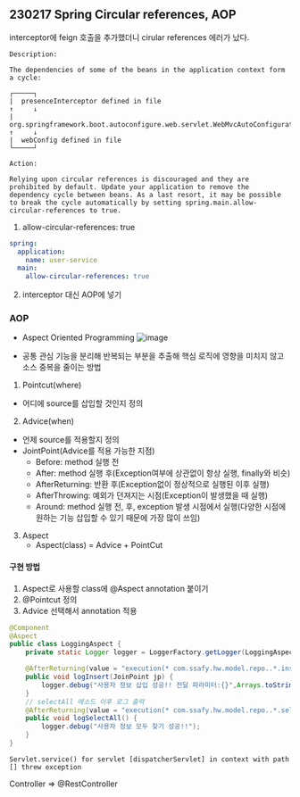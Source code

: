 ## 230217 Spring Circular references, AOP

interceptor에 feign 호출을 추가했더니 cirular references 에러가 났다.

```
Description:

The dependencies of some of the beans in the application context form a cycle:

┌─────┐
|  presenceInterceptor defined in file
↑     ↓
|  org.springframework.boot.autoconfigure.web.servlet.WebMvcAutoConfiguration$EnableWebMvcConfiguration
↑     ↓
|  webConfig defined in file
└─────┘

Action:

Relying upon circular references is discouraged and they are prohibited by default. Update your application to remove the dependency cycle between beans. As a last resort, it may be possible to break the cycle automatically by setting spring.main.allow-circular-references to true.
```

1. allow-circular-references: true

```yml
spring:
  application:
    name: user-service
  main:
    allow-circular-references: true
```

2. interceptor 대신 AOP에 넣기

### AOP

- Aspect Oriented Programming
  ![image](https://user-images.githubusercontent.com/61377122/219553603-58aa7100-17bf-444e-991e-cc094b28bb2f.png)

- 공통 관심 기능을 분리해 반복되는 부분을 추출해 핵심 로직에 영향을 미치지 않고 소스 중복을 줄이는 방법

1. Pointcut(where)

- 어디에 source를 삽입할 것인지 정의

2. Advice(when)

- 언제 source를 적용할지 정의
- JointPoint(Advice를 적용 가능한 지점)
  - Before: method 실행 전
  - After: method 실행 후(Exception여부에 상관없이 항상 실행, finally와 비슷)
  - AfterReturning: 반환 후(Exception없이 정상적으로 실행된 이후 실행)
  - AfterThrowing: 예외가 던져지는 시점(Exception이 발생했을 때 실행)
  - Around: method 실행 전, 후, exception 발생 시점에서 실행(다양한 시점에 원하는 기능 삽입할 수 있기 때문에 가장 많이 쓰임)

3. Aspect
   - Aspect(class) = Advice + PointCut

#### 구현 방법

1. Aspect로 사용할 class에 @Aspect annotation 붙이기
2. @Pointcut 정의
3. Advice 선택해서 annotation 적용

```java
@Component
@Aspect
public class LoggingAspect {
	private static Logger logger = LoggerFactory.getLogger(LoggingAspect.class);

	@AfterReturning(value = "execution(* com.ssafy.hw.model.repo..*.insert(..))")
	public void logInsert(JoinPoint jp) {
		logger.debug("사용자 정보 삽입 성공!! 전달 파라미터:{}",Arrays.toString(jp.getArgs()));
	}
	// selectAll 메소드 이후 로그 출력
	@AfterReturning(value = "execution(* com.ssafy.hw.model.repo..*.selectAll())")
	public void logSelectAll() {
		logger.debug("사용자 정보 모두 찾기 성공!!");
	}
}
```

```
Servlet.service() for servlet [dispatcherServlet] in context with path [] threw exception
```

Controller => @RestController
